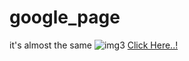 # google_page
it's almost the same
![img3](https://user-images.githubusercontent.com/98950958/163696941-37f6edd9-1852-467a-ade1-28a210942593.jpg)
[Click Here..!](https://aslihan06.github.io/google_page/)
